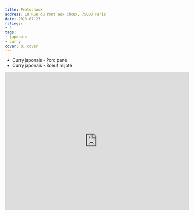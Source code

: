 ```yaml
---
title: Pontochoux
address: 18 Rue du Pont aux Choux, 75003 Paris
date: 2023-07-23
ratings:
- 4
tags:
- japonais
- curry
cover: 01_cover
---
```


- Curry japonais - Porc pané
- Curry japonais - Boeuf mijoté


<div align="center">
    <div class="map-responsive">
        <iframe src="https://www.google.com/maps/embed?pb=!1m18!1m12!1m3!1d2624.8372124949187!2d2.3650911999999997!3d48.8613145!2m3!1f0!2f0!3f0!3m2!1i1024!2i768!4f13.1!3m3!1m2!1s0x47e66e072faaeeff%3A0x4ada96b7f459c82b!2sPontochoux!5e0!3m2!1sfr!2sfr!4v1701559829922!5m2!1sfr!2sfr" width="600" height="450" style="border:0;" allowfullscreen="" loading="lazy" referrerpolicy="no-referrer-when-downgrade"></iframe>
    </div>
</div>

